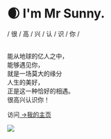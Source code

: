 
# 🌒  I'm Mr Sunny.

 / 很 / 高 / 兴 / 认 / 识 / 你 / 
 
 <br>能从地球的亿人之中，
 <br>能够遇见你，
 <br>就是一场莫大的缘分
 <br>人生的美好，
 <br>正是这一种恰好的相遇。
 <br>很高兴认识你！
 
 访问[ ->我的主页](https://mrsunny.top/)
 
 ![](https://github-readme-stats.vercel.app/api?username=MrSunny1008&show_icons=true)


